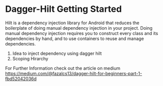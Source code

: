 # Dagger-Hilt Getting Started

Hilt is a dependency injection library for Android that reduces the boilerplate of doing manual dependency injection in your project. Doing manual dependency injection requires you to construct every class and its dependencies by hand, and to use containers to reuse and manage dependencies.



1. Idea to inject dependency using dagger hilt
2. Scoping Hirarchy

For Further Information check out the article on medium
https://medium.com/@fazalcs13/dagger-hilt-for-beginners-part-1-fbd52042036d
